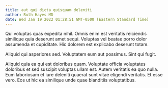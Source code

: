 ```yaml
---
title: aut qui dicta quisquam deleniti
author: Ruth Hayes MD
date: Wed Jan 19 2022 01:28:51 GMT-0500 (Eastern Standard Time)
---
```

Qui voluptas quas expedita nihil. Omnis enim est veritatis reiciendis similique quia deserunt amet sequi. Voluptas vel beatae porro dolor assumenda et cupiditate. Hic dolorem est explicabo deserunt totam.

 Aliquid qui asperiores sed. Voluptatem eum aut possimus. Sint qui fugit.

 Aliquid quia ea qui est doloribus quam. Voluptate officia voluptates doloribus et sed suscipit voluptas ullam est. Autem veritatis ea quo nulla. Eum laboriosam et iure deleniti quaerat sunt vitae eligendi veritatis. Et esse vero. Eos ut hic ea similique unde quae blanditiis voluptatibus.